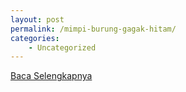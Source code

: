 ```yaml
---
layout: post
permalink: /mimpi-burung-gagak-hitam/
categories:
    - Uncategorized
---
```


[Baca Selengkapnya](/02)